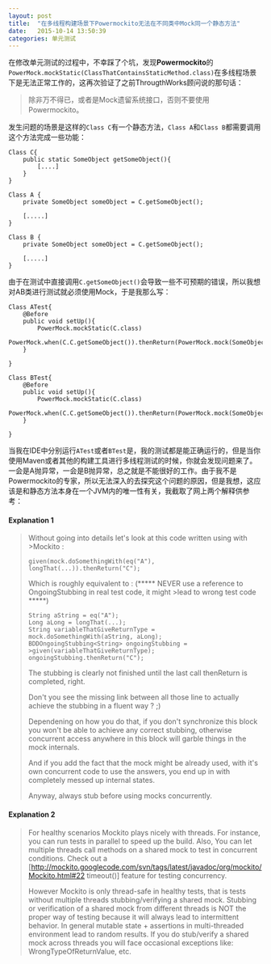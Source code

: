 ```yaml
---
layout: post
title:  "在多线程构建场景下Powermockito无法在不同类中Mock同一个静态方法"
date:   2015-10-14 13:50:39
categories: 单元测试
---
```


在修改单元测试的过程中，不幸踩了个坑，发现**Powermockito**的``` PowerMock.mockStatic(ClassThatContainsStaticMethod.class)```在多线程场景下是无法正常工作的，这再次验证了之前ThrougthWorks顾问说的那句话：

>除非万不得已，或者是Mock遗留系统接口，否则不要使用Powermockito。

<!--more-->

发生问题的场景是这样的```Class C```有一个静态方法，```Class A```和```Class B```都需要调用这个方法完成一些功能：

```
Class C{
	public static SomeObject getSomeObject(){
		[....]
	}
}

Class A {
	private SomeObject someObject = C.getSomeObject();

	[.....]
}

Class B {
	private SomeObject someObject = C.getSomeObject();

	[.....]
}
```

由于在测试中直接调用```C.getSomeObject()```会导致一些不可预期的错误，所以我想对AB类进行测试就必须使用Mock，于是我那么写：

```
Class ATest{
	@Before
	public void setUp(){
		PowerMock.mockStatic(C.class)
		PowerMock.when(C.C.getSomeObject()).thenReturn(PowerMock.mock(SomeObject.class))
	}

}

Class BTest{
	@Before
	public void setUp(){
		PowerMock.mockStatic(C.class)
		PowerMock.when(C.C.getSomeObject()).thenReturn(PowerMock.mock(SomeObject.class))
	}

}

```

当我在IDE中分别运行```ATest```或者```BTest```是，我的测试都是能正确运行的，但是当你使用Maven或者其他的构建工具进行多线程测试的时候，你就会发现问题来了。一会是A抛异常，一会是B抛异常，总之就是不能很好的工作。由于我不是Powermockito的专家，所以无法深入的去探究这个问题的原因，但是我想，这应该是和静态方法本身在一个JVM内的唯一性有关，我截取了网上两个解释供参考：

#### Explanation 1

>Without going into details let's look at this code written using with >Mockito :
>
>```
>given(mock.doSomethingWith(eq("A"), longThat(...)).thenReturn("C");
>```
>
>Which is roughly equivalent to :
>(***** NEVER use a reference to OngoingStubbing in real test code, it might >lead to wrong test code *****)
>
>```
>String aString = eq("A");
>Long aLong = longThat(...);
>String variableThatGiveReturnType = mock.doSomethingWith(aString, aLong);
>BDDOngoingStubbing<String> ongoingStubbing = >given(variableThatGiveReturnType);
>ongoingStubbing.thenReturn("C");
>```
>
>The stubbing is clearly not finished until the last call thenReturn is completed, right.
>
>Don't you see the missing link between all those line to actually achieve the stubbing in a fluent way ? ;)
>
>Dependening on how you do that, if you don't synchronize this block you won't be able to achieve any correct stubbing, otherwise concurrent access anywhere in this block will garble things in the mock internals.
>
>And if you add the fact that the mock might be already used, with it's own concurrent code to use the answers, you end up in with completely messed up internal states.
>
>Anyway, always stub before using mocks concurrently.

#### Explanation 2

>For healthy scenarios Mockito plays nicely with threads. For instance, you can run tests in parallel to speed up the build. Also, You can let multiple threads call methods on a shared mock to test in concurrent conditions. Check out a [http://mockito.googlecode.com/svn/tags/latest/javadoc/org/mockito/Mockito.html#22 timeout()] feature for testing concurrency.
>
>However Mockito is only thread-safe in healthy tests, that is tests without multiple threads stubbing/verifying a shared mock. Stubbing or verification of a shared mock from different threads is NOT the proper way of testing because it will always lead to intermittent behavior. In general mutable state + assertions in multi-threaded environment lead to random results. If you do stub/verify a shared mock across threads you will face occasional exceptions like: WrongTypeOfReturnValue, etc.
